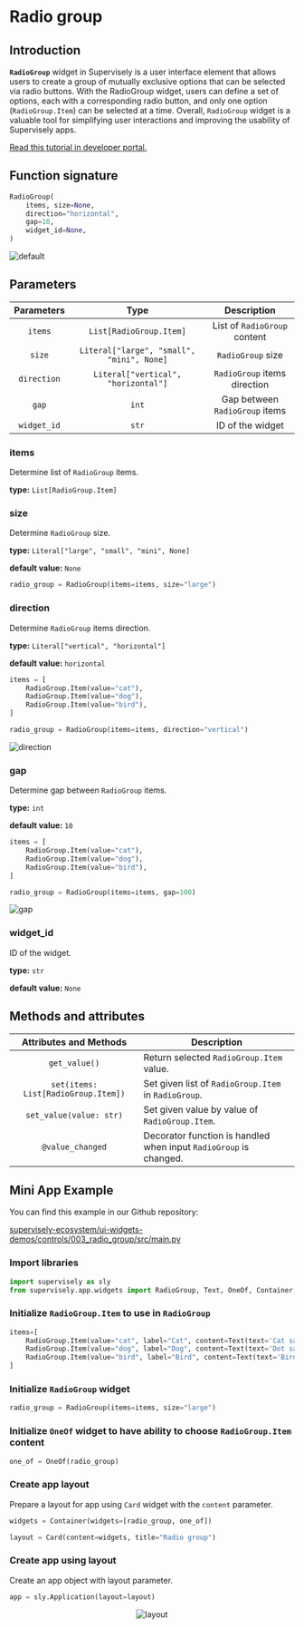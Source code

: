 # Radio group

## Introduction

**`RadioGroup`** widget in Supervisely is a user interface element that allows users to create a group of mutually exclusive options that can be selected via radio buttons. With the RadioGroup widget, users can define a set of options, each with a corresponding radio button, and only one option (`RadioGroup.Item`) can be selected at a time.
Overall, `RadioGroup` widget is a valuable tool for simplifying user interactions and improving the usability of Supervisely apps.

[Read this tutorial in developer portal.](https://developer.supervise.ly/app-development/widgets/controls/radiogroup)

## Function signature

```python
RadioGroup(
    items, size=None,
    direction="horizontal",
    gap=10,
    widget_id=None,
)
```

<p align="center"></p>
    <img src="https://user-images.githubusercontent.com/120389559/218781501-c8849c3c-1070-4425-8b9f-e9cb9ad9a74b.gif" alt="default">
</p>

## Parameters

| Parameters  |                   Type                    |          Description           |
| :---------: | :---------------------------------------: | :----------------------------: |
|   `items`   |          `List[RadioGroup.Item]`          |  List of `RadioGroup` content  |
|   `size`    | `Literal["large", "small", "mini", None]` |       `RadioGroup` size        |
| `direction` |    `Literal["vertical", "horizontal"]`    |  `RadioGroup` items direction  |
|    `gap`    |                   `int`                   | Gap between `RadioGroup` items |
| `widget_id` |                   `str`                   |        ID of the widget        |

### items

Determine list of `RadioGroup` items.

**type:** `List[RadioGroup.Item]`

### size

Determine `RadioGroup` size.

**type:** `Literal["large", "small", "mini", None]`

**default value:** `None`

```python
radio_group = RadioGroup(items=items, size="large")
```

### direction

Determine `RadioGroup` items direction.

**type:** `Literal["vertical", "horizontal"]`

**default value:** `horizontal`

```python
items = [
    RadioGroup.Item(value="cat"),
    RadioGroup.Item(value="dog"),
    RadioGroup.Item(value="bird"),
]

radio_group = RadioGroup(items=items, direction="vertical")
```

![direction](https://user-images.githubusercontent.com/120389559/218785530-ddc74acc-8a88-4c52-9b8b-0bc5badbbe7b.png)

### gap

Determine gap between `RadioGroup` items.

**type:** `int`

**default value:** `10`

```python
items = [
    RadioGroup.Item(value="cat"),
    RadioGroup.Item(value="dog"),
    RadioGroup.Item(value="bird"),
]

radio_group = RadioGroup(items=items, gap=100)
```

![gap](https://user-images.githubusercontent.com/120389559/218786092-16a0d2a3-3eaf-4945-8697-52ebca45dd11.png)

### widget_id

ID of the widget.

**type:** `str`

**default value:** `None`

## Methods and attributes

|       Attributes and Methods        | Description                                                       |
| :---------------------------------: | ----------------------------------------------------------------- |
|            `get_value()`            | Return selected `RadioGroup.Item` value.                          |
| `set(items: List[RadioGroup.Item])` | Set given list of `RadioGroup.Item` in `RadioGroup`.              |
|       `set_value(value: str)`       | Set given value by value of `RadioGroup.Item`.                    |
|          `@value_changed`           | Decorator function is handled when input `RadioGroup` is changed. |

## Mini App Example

You can find this example in our Github repository:

[supervisely-ecosystem/ui-widgets-demos/controls/003_radio_group/src/main.py](https://github.com/supervisely-ecosystem/ui-widgets-demos/blob/master/controls/003_radio_group/src/main.py)

### Import libraries

```python
import supervisely as sly
from supervisely.app.widgets import RadioGroup, Text, OneOf, Container, Card
```

### Initialize `RadioGroup.Item` to use in `RadioGroup`

```python
items=[
    RadioGroup.Item(value="cat", label="Cat", content=Text(text='Cat says "Meow!"')),
    RadioGroup.Item(value="dog", label="Dog", content=Text(text='Dot says "Woof!"')),
    RadioGroup.Item(value="bird", label="Bird", content=Text(text='Bird says "Tweet!"')),
]
```

### Initialize `RadioGroup` widget

```python
radio_group = RadioGroup(items=items, size="large")
```

### Initialize `OneOf` widget to have ability to choose `RadioGroup.Item` content

```python
one_of = OneOf(radio_group)
```

### Create app layout

Prepare a layout for app using `Card` widget with the `content` parameter.

```python
widgets = Container(widgets=[radio_group, one_of])

layout = Card(content=widgets, title="Radio group")
```

### Create app using layout

Create an app object with layout parameter.

```python
app = sly.Application(layout=layout)
```

<p align="center">
    <img src="https://user-images.githubusercontent.com/120389559/218789546-34054150-6e4d-44cf-8673-f2e9e112b2e4.gif" alt="layout">
</p>
